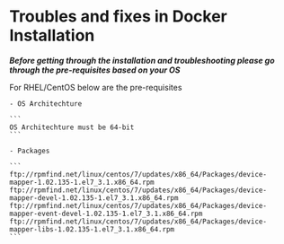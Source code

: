 # Troubles and fixes in Docker Installation

***Before getting through the installation and troubleshooting please go through the pre-requisites based on your OS***

For RHEL/CentOS below are the pre-requisites

	- OS Architechture

	```
	OS Architechture must be 64-bit
	```

	- Packages

	```
	ftp://rpmfind.net/linux/centos/7/updates/x86_64/Packages/device-mapper-1.02.135-1.el7_3.1.x86_64.rpm
	ftp://rpmfind.net/linux/centos/7/updates/x86_64/Packages/device-mapper-devel-1.02.135-1.el7_3.1.x86_64.rpm
	ftp://rpmfind.net/linux/centos/7/updates/x86_64/Packages/device-mapper-event-devel-1.02.135-1.el7_3.1.x86_64.rpm
	ftp://rpmfind.net/linux/centos/7/updates/x86_64/Packages/device-mapper-libs-1.02.135-1.el7_3.1.x86_64.rpm
	```


